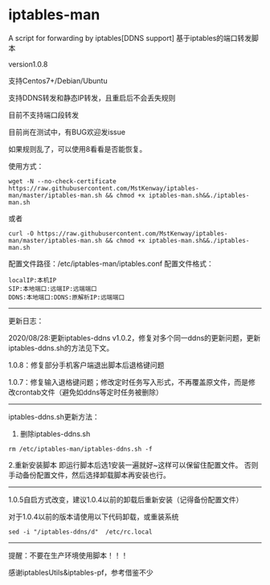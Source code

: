 # iptables-man
A script for forwarding by iptables[DDNS support]
基于iptables的端口转发脚本

version1.0.8

支持Centos7+/Debian/Ubuntu

支持DDNS转发和静态IP转发，且重启后不会丢失规则

目前不支持端口段转发

目前尚在测试中，有BUG欢迎发issue

如果规则乱了，可以使用8看看是否能恢复。

使用方式：

```
wget -N --no-check-certificate https://raw.githubusercontent.com/MstKenway/iptables-man/master/iptables-man.sh && chmod +x iptables-man.sh&&./iptables-man.sh 
```
或者
```
curl -O https://raw.githubusercontent.com/MstKenway/iptables-man/master/iptables-man.sh && chmod +x iptables-man.sh&&./iptables-man.sh 
```

配置文件路径：/etc/iptables-man/iptables.conf
配置文件格式：
```
localIP:本机IP
SIP:本地端口:远端IP:远端端口
DDNS:本地端口:DDNS:原解析IP:远端端口
```

---
更新日志：

2020/08/28:更新iptables-ddns v1.0.2，修复对多个同一ddns的更新问题，更新iptables-ddns.sh的方法见下文。

1.0.8：修复部分手机客户端退出脚本后退格键问题

1.0.7：修复输入退格键问题；修改定时任务写入形式，不再覆盖原文件，而是修改crontab文件（避免如ddns等定时任务被删除）



---


iptables-ddns.sh更新方法：

1. 删除iptables-ddns.sh
```
rm /etc/iptables-man/iptables-ddns.sh -f
```

2.重新安装脚本
即运行脚本后选1安装一遍就好~这样可以保留住配置文件。
否则手动备份配置文件，然后选择卸载脚本再安装也行。

---
1.0.5自启方式改变，建议1.0.4以前的卸载后重新安装（记得备份配置文件）

对于1.0.4以前的版本请使用以下代码卸载，或重装系统
```
sed -i "/iptables-ddns/d"  /etc/rc.local
```
---

提醒：不要在生产环境使用脚本！！！

感谢iptablesUtils&iptables-pf，参考借鉴不少
